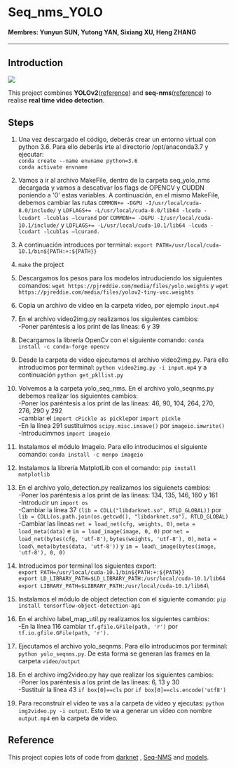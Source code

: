 # Seq_nms_YOLO

#### Membres: Yunyun SUN, Yutong YAN, Sixiang XU, Heng ZHANG

---

## Introduction

![](img/index.jpg) 

This project combines **YOLOv2**([reference](https://arxiv.org/abs/1506.02640)) and **seq-nms**([reference](https://arxiv.org/abs/1602.08465)) to realise **real time video detection**.

## Steps
1. Una vez descargado el código, deberás crear un entorno virtual con python 3.6. Para ello deberás irte al directorio /opt/anaconda3.7 y ejecutar: \
`conda create --name envname python=3.6`\
`conda activate envname`

1. Vamos a ir al archivo MakeFile, dentro de la carpeta seq\_yolo\_nms decargada y vamos a descativar los flags de OPENCV y CUDDN poniendo a '0' estas variables. A continuación, en el mismo MakeFile,  debemos cambiar las rutas `COMMON+= -DGPU -I/usr/local/cuda-8.0/include/` y `LDFLAGS+= -L/usr/local/cuda-8.0/lib64 -lcuda -lcudart -lcublas –lcurand`  por  `COMMON+= -DGPU -I/usr/local/cuda-10.1/include/`  y `LDFLAGS+= -L/usr/local/cuda-10.1/lib64 -lcuda -lcudart -lcublas –lcurand.`

1. A continuación introduces por terminal: `export PATH=/usr/local/cuda-10.1/bin${PATH:+:${PATH}}` 

1. `make` the project

1. Descargamos los pesos para los modelos intruduciendo los siguientes comandos: `wget https://pjreddie.com/media/files/yolo.weights` y `wget https://pjreddie.com/media/files/yolov2-tiny-voc.weights`

1. Copia un archivo de vídeo en la carpeta video, por ejemplo `input.mp4`

1. En el archivo video2img.py realizamos los siguientes cambios:\
-Poner paréntesis a los print de las líneas: 6 y 39

1. Decargamos la librería OpenCv con el siguiente comando: `conda install -c conda-forge opencv`

1. Desde la carpeta de vídeo ejecutamos el archivo video2img.py. Para ello introducimos por terminal: `python video2img.py -i input.mp4` y a continuación `python get_pkllist.py`

1. Volvemos a la carpeta yolo_seq_nms. En el archivo yolo_seqnms.py debemos realizar los siguientes cambios:\
-Poner los paréntesis a los print de las líneas: 46, 90, 104, 264, 270, 276, 290 y 292\
-cambiar el `import cPickle as pickle`por `import pickle`\
-En la línea 291 sustituímos `scipy.misc.imsave()` por `imageio.imwrite()` \
-Introducimmos `import imageio`

1. Instalamos el módulo Imageio. Para ello introducimos el siguiente comando: `conda install -c menpo imageio`

1. Instalamos la librería MatplotLib con el comando: `pip install matplotlib`

1. En el archivo yolo_detection.py realizamos los siguienets cambios:\
-Poner los paréntesis a los print de las líneas: 134, 135, 146, 160 y 161\
-Introducir un `import os`\
-Cambiar la línea 37 `(lib = CDLL("libdarknet.so", RTLD_GLOBAL))` por `lib = CDLL(os.path.join(os.getcwd(), "libdarknet.so"), RTLD_GLOBAL)`\
-Cambiar las líneas `net = load_net(cfg, weights, 0)`, `meta = load_meta(data)`  e `im = load_image(image, 0, 0)` por `net = load_net(bytes(cfg, 'utf-8')`, `bytes(weights, 'utf-8'), 0)`, `meta = load\_meta(bytes(data, 'utf-8'))` y `im = load\_image(bytes(image, 'utf-8'), 0, 0)`

1. Introducimos por terminal los siguientes export:\
`export PATH=/usr/local/cuda-10.1/bin${PATH:+:${PATH}}`\
`export LD_LIBRARY_PATH=$LD_LIBRARY_PATH:/usr/local/cuda-10.1/lib64`\
`export LIBRARY_PATH=$LIBRARY_PATH:/usr/local/cuda-10.1/lib64`\

1. Instalamos el módulo de object detection con el siguiente comando: `pip install tensorflow-object-detection-api`

1. En el archivo label_map_util.py realizamos los siguientes cambios:\
-En la línea 116 cambiar `tf.gfile.GFile(path, 'r')`  por `tf.io.gfile.GFile(path, 'r').`

1. Ejecutamos el archivo yolo_seqnms. Para ello introducimos por terminal: `python yolo_seqnms.py`. De esta forma se generan las frames en la carpeta `video/output`

1. En el archivo img2video.py hay que realizar los siguientes cambios:\
-Poner los paréntesis a los print de las líneas: 6, 13 y 30\
-Sustituir la línea 43 `if box[0]==cls` por `if box[0]==cls.encode('utf8')`

1. Para reconstruir el vídeo te vas a la carpeta de video y ejecutas:  `python img2video.py -i output`. Esto te va a generar un vídeo con nombre `output.mp4` en la carpeta de video. 



## Reference

This project copies lots of code from [darknet](https://github.com/pjreddie/darknet) , [Seq-NMS](https://github.com/lrghust/Seq-NMS) and  [models](https://github.com/tensorflow/models).
